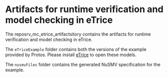 # Artifacts for runtime verification and model checking in eTrice
The reposrv_mc_etrice_artifactsitory contains the artifacts for runtime verification and model checking in eTrice.

The `eTriceExample` folder contains both the versions of the example provided by Protos. Please install [eTrice](https://www.eclipse.org/etrice/) to open these models.

The `nusmvFiles` folder contains the generated NuSMV specification for the example.
